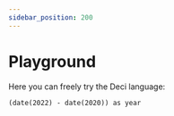 ```yaml
---
sidebar_position: 200
---
```


# Playground

Here you can freely try the Deci language:

```deci live
(date(2022) - date(2020)) as year
```
